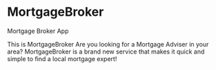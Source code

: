 # MortgageBroker
Mortgage Broker App

This is MortgageBroker
Are you looking for a Mortgage Adviser in your area? MortgageBroker is a brand 
new service that makes it quick and simple to find a local mortgage expert!

